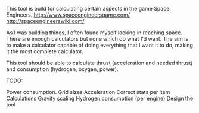 This tool is build for calculating certain aspects in the game Space Engineers.
http://www.spaceengineersgame.com/
http://spaceengineerswiki.com/

As I was building things, I often found myself lacking in reaching space.
There are enough calculators but none which do what I'd want.
The aim is to make a calculator capable of doing everything that I want it to do, making it the most complete calculator.

This tool should be able to calculate thrust (acceleration and needed thrust) and consumption (hydrogen, oxygen, power).

TODO:

Power consumption.
Grid sizes
Acceleration
Correct stats per item
Calculations
Gravity scaling
Hydrogen consumption (per engine)
Design the tool
